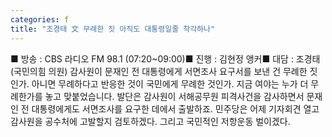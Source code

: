 ```yaml
---
categories: f
title: "조경태 文 무례한 짓 아직도 대통령일줄 착각하나"
---
```

■ 방송 : CBS 라디오  FM 98.1 (07:20~09:00)■ 진행 : 김현정 앵커■ 대담 : 조경태 (국민의힘 의원) 감사원이 문재인 전 대통령에게 서면조사 요구서를 보낸 건 무례한 짓인가. 아니면 무례하다고 반응한 것이 국민에게 무례한 것인가. 지금 여야는 누가 더 무례한가를 놓고 맞붙었습니다. 발단은 감사원이 서해공무원 피격사건을 감사하면서 문재인 전 대통령에게도 서면조사를 요구한 데에서 출발하죠. 민주당은 어제 기자회견 열고 감사원을 공수처에 고발할지 검토하겠다. 그리고 국민적인 저항운동 벌이겠다.
